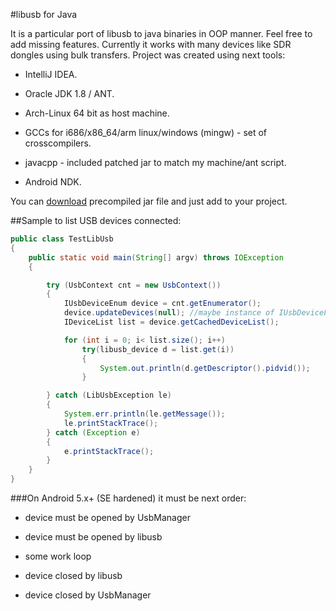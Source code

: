 #libusb for Java

It is a particular port of libusb to java  binaries in OOP manner. Feel free to add missing features. Currently it works with many devices like SDR dongles using bulk transfers.
Project was created using next tools:


- IntelliJ IDEA.

- Oracle JDK 1.8 / ANT.

- Arch-Linux 64 bit as host machine.

- GCCs for i686/x86_64/arm linux/windows (mingw) - set of crosscompilers.

- javacpp - included patched jar to match my machine/ant script.

- Android NDK.


You can [download](https://github.com/alexzk1/jlibusb/blob/master/out/artifacts/jlibusb_jar/jlibusb.jar) precompiled jar file and just add to your project.



##Sample to list USB devices connected:

```java
public class TestLibUsb
{
    public static void main(String[] argv) throws IOException
    {

        try (UsbContext cnt = new UsbContext())
        {
            IUsbDeviceEnum device = cnt.getEnumerator();
            device.updateDevices(null); //maybe instance of IUsbDeviceFilter passed here to catch only exact devices
            IDeviceList list = device.getCachedDeviceList();

            for (int i = 0; i< list.size(); i++)
                try(libusb_device d = list.get(i))
                {
                    System.out.println(d.getDescriptor().pidvid());
                }

        } catch (LibUsbException le)
        {
            System.err.println(le.getMessage());
            le.printStackTrace();
        } catch (Exception e)
        {
            e.printStackTrace();
        }
    }
}
```


###On Android 5.x+ (SE hardened) it must be next order:

* device must be opened by UsbManager

* device must be opened by libusb

* some work loop

* device closed by libusb

* device closed by UsbManager
